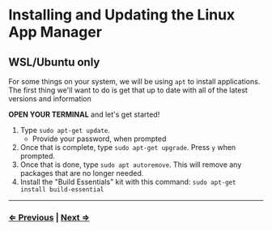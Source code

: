 # Installing and Updating the Linux App Manager

## WSL/Ubuntu only

For some things on your system, we will be using `apt` to install applications. The first thing we'll want to do is get that up to date with all of the latest versions and information

**OPEN YOUR TERMINAL** and let's get started!

1. Type `sudo apt-get update`.
   - Provide your password, when prompted
1. Once that is complete, type `sudo apt-get upgrade`. Press `y` when prompted.
1. Once that is done, type `sudo apt autoremove`. This will remove any packages that are no longer needed.
1. Install the "Build Essentials" kit with this command: `sudo apt-get install build-essential`

---

### [⇐ Previous](./1-environment.md) | [Next ⇒](./3-homebrew.md)
